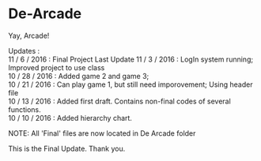 # De-Arcade
Yay, Arcade!

Updates : </br>
11 /  6 / 2016 : Final Project Last Update
11 /  3 / 2016 : LogIn system running; Improved project to use class </br>
10 / 28 / 2016 : Added game 2 and game 3; </br>
10 / 21 / 2016 : Can play game 1, but still need imporovement; Using header file </br>
10 / 13 / 2016 : Added first draft. Contains non-final codes of several functions. </br>
10 / 10 / 2016 : Added hierarchy chart. </br>

NOTE: All 'Final' files are now located in De Arcade folder</br>

This is the Final Update. Thank you.
